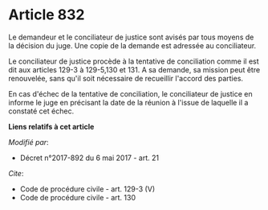 # Article 832

Le demandeur et le conciliateur de justice sont avisés par tous moyens de la décision du juge. Une copie de la demande est
adressée au conciliateur. 

Le conciliateur de justice procède à la tentative de conciliation comme il est dit aux articles 129-3 à 129-5,130 et 131. A
sa demande, sa mission peut être renouvelée, sans qu'il soit nécessaire de recueillir l'accord des parties. 

En cas d'échec de la tentative de conciliation, le conciliateur de justice en informe le juge en précisant la date de la
réunion à l'issue de laquelle il a constaté cet échec.

**Liens relatifs à cet article**

_Modifié par_:

  - Décret n°2017-892 du 6 mai 2017 - art. 21

_Cite_:

  - Code de procédure civile - art. 129-3 (V)
  - Code de procédure civile - art. 130

